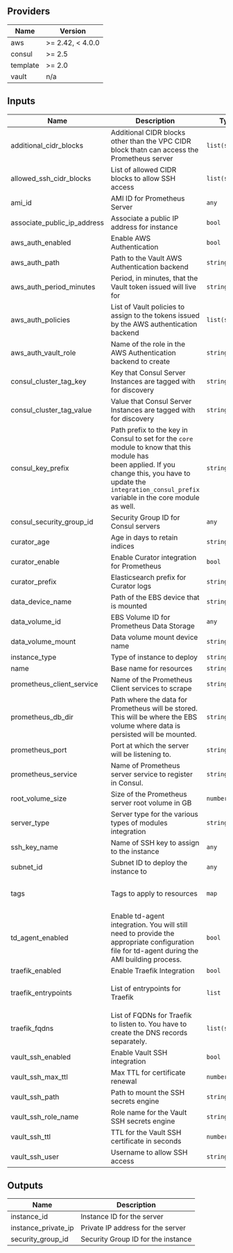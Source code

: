 ## Providers

| Name | Version |
|------|---------|
| aws | >= 2.42, < 4.0.0 |
| consul | >= 2.5 |
| template | >= 2.0 |
| vault | n/a |

## Inputs

| Name | Description | Type | Default | Required |
|------|-------------|------|---------|:-----:|
| additional\_cidr\_blocks | Additional CIDR blocks other than the VPC CIDR block thatn can access the Prometheus server | `list(string)` | `[]` | no |
| allowed\_ssh\_cidr\_blocks | List of allowed CIDR blocks to allow SSH access | `list(string)` | `[]` | no |
| ami\_id | AMI ID for Prometheus Server | `any` | n/a | yes |
| associate\_public\_ip\_address | Associate a public IP address for instance | `bool` | `false` | no |
| aws\_auth\_enabled | Enable AWS Authentication | `bool` | `false` | no |
| aws\_auth\_path | Path to the Vault AWS Authentication backend | `string` | `"aws"` | no |
| aws\_auth\_period\_minutes | Period, in minutes, that the Vault token issued will live for | `string` | `"60"` | no |
| aws\_auth\_policies | List of Vault policies to assign to the tokens issued by the AWS authentication backend | `list(string)` | `[]` | no |
| aws\_auth\_vault\_role | Name of the role in the AWS Authentication backend to create | `string` | `"prometheus"` | no |
| consul\_cluster\_tag\_key | Key that Consul Server Instances are tagged with for discovery | `string` | `"consul-servers"` | no |
| consul\_cluster\_tag\_value | Value that Consul Server Instances are tagged with for discovery | `string` | `"consul"` | no |
| consul\_key\_prefix | Path prefix to the key in Consul to set for the `core` module to know that this module has<br>        been applied. If you change this, you have to update the<br>        `integration_consul_prefix` variable in the core module as well. | `string` | `"terraform/"` | no |
| consul\_security\_group\_id | Security Group ID for Consul servers | `any` | n/a | yes |
| curator\_age | Age in days to retain indices | `string` | `"90"` | no |
| curator\_enable | Enable Curator integration for Prometheus | `bool` | `false` | no |
| curator\_prefix | Elasticsearch prefix for Curator logs | `string` | `"services.prometheus"` | no |
| data\_device\_name | Path of the EBS device that is mounted | `string` | `"/dev/nvme1n1"` | no |
| data\_volume\_id | EBS Volume ID for Prometheus Data Storage | `any` | n/a | yes |
| data\_volume\_mount | Data volume mount device name | `string` | `"/dev/sdf"` | no |
| instance\_type | Type of instance to deploy | `string` | `"t2.micro"` | no |
| name | Base name for resources | `string` | `"prometheus"` | no |
| prometheus\_client\_service | Name of the Prometheus Client services to scrape | `string` | `"prometheus-client"` | no |
| prometheus\_db\_dir | Path where the data for Prometheus will be stored. This will be where the EBS volume where data is persisted will be mounted. | `string` | `"/mnt/data"` | no |
| prometheus\_port | Port at which the server will be listening to. | `string` | `"9090"` | no |
| prometheus\_service | Name of Prometheus server service to register in Consul. | `string` | `"prometheus"` | no |
| root\_volume\_size | Size of the Prometheus server root volume in GB | `number` | `50` | no |
| server\_type | Server type for the various types of modules integration | `string` | `"prometheus"` | no |
| ssh\_key\_name | Name of SSH key to assign to the instance | `any` | n/a | yes |
| subnet\_id | Subnet ID to deploy the instance to | `any` | n/a | yes |
| tags | Tags to apply to resources | `map` | <pre>{<br>  "Terraform": "true"<br>}<br></pre> | no |
| td\_agent\_enabled | Enable td-agent integration. You will still need to provide the appropriate configuration file for td-agent during the AMI building process. | `bool` | `false` | no |
| traefik\_enabled | Enable Traefik Integration | `bool` | `false` | no |
| traefik\_entrypoints | List of entrypoints for Traefik | `list` | <pre>[<br>  "internal"<br>]<br></pre> | no |
| traefik\_fqdns | List of FQDNs for Traefik to listen to. You have to create the DNS records separately. | `list(string)` | `[]` | no |
| vault\_ssh\_enabled | Enable Vault SSH integration | `bool` | `false` | no |
| vault\_ssh\_max\_ttl | Max TTL for certificate renewal | `number` | `86400` | no |
| vault\_ssh\_path | Path to mount the SSH secrets engine | `string` | `"ssh_prometheus"` | no |
| vault\_ssh\_role\_name | Role name for the Vault SSH secrets engine | `string` | `"default"` | no |
| vault\_ssh\_ttl | TTL for the Vault SSH certificate in seconds | `number` | `300` | no |
| vault\_ssh\_user | Username to allow SSH access | `string` | `"ubuntu"` | no |

## Outputs

| Name | Description |
|------|-------------|
| instance\_id | Instance ID for the server |
| instance\_private\_ip | Private IP address for the server |
| security\_group\_id | Security Group ID for the instance |

